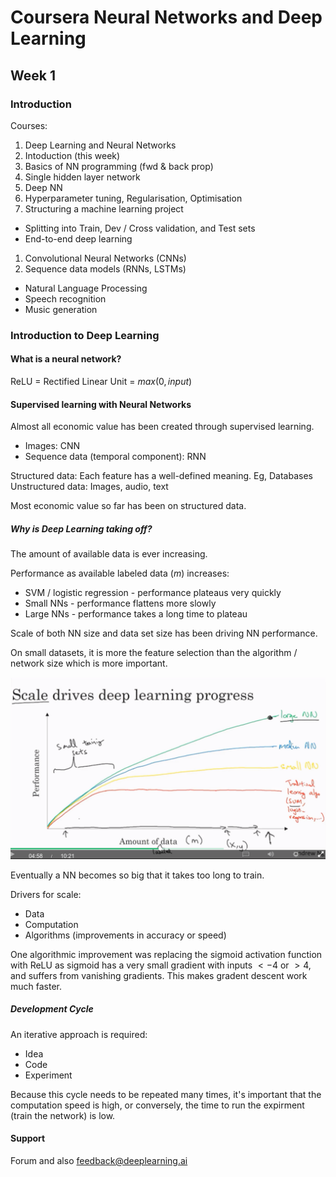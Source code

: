 # Coursera Neural Networks and Deep Learning 

## Week 1

### Introduction

Courses:
1. Deep Learning and Neural Networks
 1. Intoduction (this week)
 1. Basics of NN programming (fwd & back prop)
 1. Single hidden layer network
 1. Deep NN
1. Hyperparameter tuning, Regularisation, Optimisation
1. Structuring a machine learning project
  * Splitting into Train, Dev / Cross validation, and Test sets
  * End-to-end deep learning
1. Convolutional Neural Networks (CNNs)
1. Sequence data models (RNNs, LSTMs)
  * Natural Language Processing
  * Speech recognition
  * Music generation

### Introduction to Deep Learning

#### What is a neural network?

ReLU = Rectified Linear Unit = $max(0, input)$

#### Supervised learning with Neural Networks
Almost all economic value has been created through supervised learning.

* Images: CNN
* Sequence data (temporal component): RNN

Structured data: Each feature has a well-defined meaning. Eg, Databases
Unstructured data: Images, audio, text

Most economic value so far has been on structured data.

##### Why is Deep Learning taking off?

The amount of available data is ever increasing.

Performance as available labeled data ($m$) increases:
* SVM / logistic regression - performance plateaus very quickly
* Small NNs - performance flattens more slowly
* Large NNs - performance takes a long time to plateau

Scale of both NN size and data set size has been driving NN performance.

On small datasets, it is more the feature selection than the algorithm / network size which is more important.

![Scale drives performance](wk1-scale-drives-perf.png)

Eventually a NN becomes so big that it takes too long to train.

Drivers for scale:
* Data
* Computation
* Algorithms (improvements in accuracy or speed)

One algorithmic improvement was replacing the sigmoid activation function with ReLU as sigmoid has a very small gradient with inputs $< -4$ or $> 4$, and suffers from vanishing gradients. This makes gradent descent work much faster.


##### Development Cycle

An iterative approach is required:
* Idea
* Code
* Experiment

Because this cycle needs to be repeated many times, it's important that the computation speed is high, or conversely, the time to run the expirment (train the network) is low.

#### Support

Forum and also feedback@deeplearning.ai
